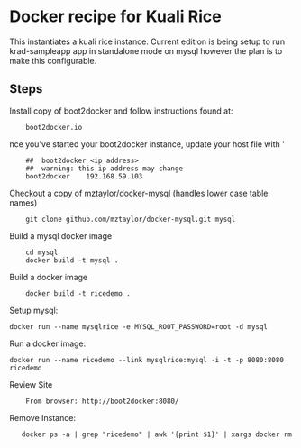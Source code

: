 # Docker recipe for Kuali Rice

This instantiates a kuali rice instance.  Current edition is being setup to 
run krad-sampleapp app in standalone mode on mysql however the plan is to make this configurable.



Steps
---

Install copy of boot2docker and follow instructions found at:

		boot2docker.io
		 
nce you've started your boot2docker instance, update your host file with '
		
		##  boot2docker <ip address>
		##  warning: this ip address may change
		boot2docker    192.168.59.103


Checkout a copy of mztaylor/docker-mysql (handles lower case table names)

		git clone github.com/mztaylor/docker-mysql.git mysql

Build a mysql docker image

		cd mysql
        docker build -t mysql .

Build a docker image

        docker build -t ricedemo .

Setup mysql:

	docker run --name mysqlrice -e MYSQL_ROOT_PASSWORD=root -d mysql

Run a docker image:

	docker run --name ricedemo --link mysqlrice:mysql -i -t -p 8080:8080 ricedemo

Review Site

        From browser: http://boot2docker:8080/

Remove Instance:

       docker ps -a | grep "ricedemo" | awk '{print $1}' | xargs docker rm
